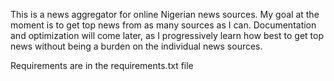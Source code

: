 This is a news aggregator for online Nigerian news sources.
My goal at the moment is to get top news from as many sources as
I can.
Documentation and optimization will come later, as I progressively
learn how best to get top news without being a burden on the 
individual news sources.

Requirements are in the requirements.txt file